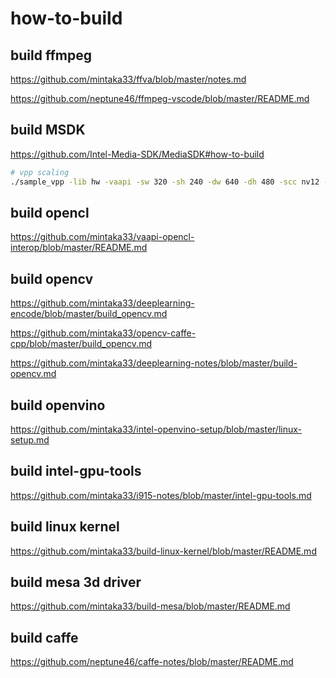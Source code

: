 # how-to-build

## build ffmpeg
https://github.com/mintaka33/ffva/blob/master/notes.md

https://github.com/neptune46/ffmpeg-vscode/blob/master/README.md


## build MSDK
https://github.com/Intel-Media-SDK/MediaSDK#how-to-build

```bash
# vpp scaling
./sample_vpp -lib hw -vaapi -sw 320 -sh 240 -dw 640 -dh 480 -scc nv12 -dcc nv12 -i test.yuv -o out.yuv
```

## build opencl
https://github.com/mintaka33/vaapi-opencl-interop/blob/master/README.md


## build opencv
https://github.com/mintaka33/deeplearning-encode/blob/master/build_opencv.md

https://github.com/mintaka33/opencv-caffe-cpp/blob/master/build_opencv.md

https://github.com/mintaka33/deeplearning-notes/blob/master/build-opencv.md


## build openvino
https://github.com/mintaka33/intel-openvino-setup/blob/master/linux-setup.md


## build intel-gpu-tools
https://github.com/mintaka33/i915-notes/blob/master/intel-gpu-tools.md


## build linux kernel
https://github.com/mintaka33/build-linux-kernel/blob/master/README.md


## build mesa 3d driver
https://github.com/mintaka33/build-mesa/blob/master/README.md


## build caffe
https://github.com/neptune46/caffe-notes/blob/master/README.md

